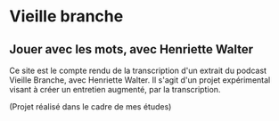 # Vieille branche

## Jouer avec les mots, avec Henriette Walter

Ce site est le compte rendu de la transcription d'un extrait du podcast Vieille Branche, avec Henriette Walter.
Il s'agit d'un projet expérimental visant à créer un entretien augmenté, par la transcription.

(Projet réalisé dans le cadre de mes études)